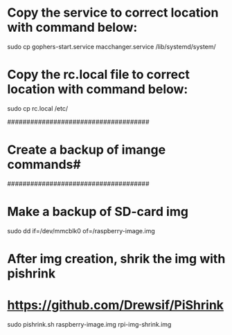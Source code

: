# Copy the service to correct location with command below: 

sudo cp gophers-start.service macchanger.service /lib/systemd/system/


# Copy the rc.local file to correct location with command below:

sudo cp rc.local /etc/

#####################################
# Create a backup of imange commands#
#####################################

# Make a backup of SD-card img

sudo dd if=/dev/mmcblk0 of=/raspberry-image.img

# After img creation, shrik the img with pishrink
# https://github.com/Drewsif/PiShrink

sudo pishrink.sh raspberry-image.img rpi-img-shrink.img


